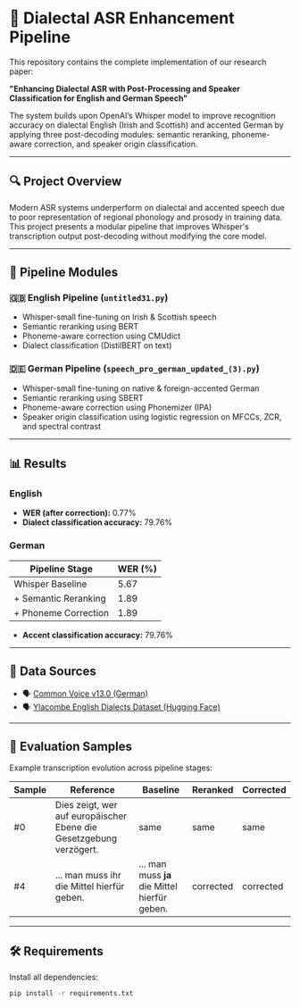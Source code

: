 # 🧠 Dialectal ASR Enhancement Pipeline

This repository contains the complete implementation of our research paper:

**"Enhancing Dialectal ASR with Post-Processing and Speaker Classification for English and German Speech"**

The system builds upon OpenAI’s Whisper model to improve recognition accuracy on dialectal English (Irish and Scottish) and accented German by applying three post-decoding modules: semantic reranking, phoneme-aware correction, and speaker origin classification.

---

## 🔍 Project Overview

Modern ASR systems underperform on dialectal and accented speech due to poor representation of regional phonology and prosody in training data. This project presents a modular pipeline that improves Whisper's transcription output post-decoding without modifying the core model.

---

## 🧩 Pipeline Modules

### 🇬🇧 English Pipeline (`untitled31.py`)
- Whisper-small fine-tuning on Irish & Scottish speech
- Semantic reranking using BERT
- Phoneme-aware correction using CMUdict
- Dialect classification (DistilBERT on text)

### 🇩🇪 German Pipeline (`speech_pro_german_updated_(3).py`)
- Whisper-small fine-tuning on native & foreign-accented German
- Semantic reranking using SBERT
- Phoneme-aware correction using Phonemizer (IPA)
- Speaker origin classification using logistic regression on MFCCs, ZCR, and spectral contrast

---

## 📊 Results

### English
- **WER (after correction):** 0.77%
- **Dialect classification accuracy:** 79.76%

### German
| Pipeline Stage           | WER (%)   |
|--------------------------|-----------|
| Whisper Baseline         | 5.67      |
| + Semantic Reranking     | 1.89      |
| + Phoneme Correction     | 1.89      |

- **Accent classification accuracy:** 79.76%

---

## 📁 Data Sources

- 🗣️ [Common Voice v13.0 (German)](https://huggingface.co/datasets/mozilla-foundation/common_voice_13_0)
- 🗣️ [Ylacombe English Dialects Dataset (Hugging Face)](https://huggingface.co/datasets/ylacombe/english_dialects)

---

## 🧪 Evaluation Samples

Example transcription evolution across pipeline stages:

| Sample | Reference | Baseline | Reranked | Corrected |
|--------|-----------|----------|----------|-----------|
| #0     | Dies zeigt, wer auf europäischer Ebene die Gesetzgebung verzögert. | same | same | same |
| #4     | ... man muss ihr die Mittel hierfür geben. | ... man muss **ja** die Mittel hierfür geben. | corrected | corrected |

---

## 🛠 Requirements

Install all dependencies:

```bash
pip install -r requirements.txt
